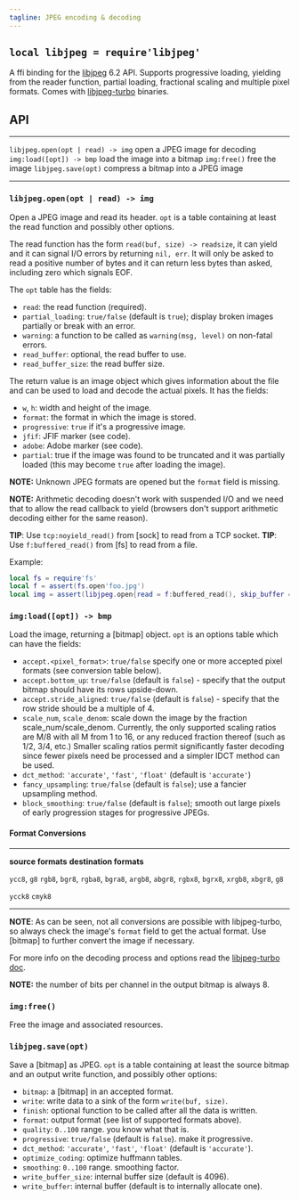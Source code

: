 ```yaml
---
tagline: JPEG encoding & decoding
---
```


## `local libjpeg = require'libjpeg'`

A ffi binding for the [libjpeg][libjpeg-home] 6.2 API.
Supports progressive loading, yielding from the reader function,
partial loading, fractional scaling and multiple pixel formats.
Comes with [libjpeg-turbo] binaries.

## API

------------------------------------ -----------------------------------------
`libjpeg.open(opt | read) -> img`    open a JPEG image for decoding
`img:load([opt]) -> bmp`             load the image into a bitmap
`img:free()`                         free the image
`libjpeg.save(opt)`                  compress a bitmap into a JPEG image
------------------------------------ -----------------------------------------

### `libjpeg.open(opt | read) -> img`

Open a JPEG image and read its header. `opt` is a table containing at least
the read function and possibly other options.

The read function has the form `read(buf, size) -> readsize`, it can yield
and it can signal I/O errors by returning `nil, err`. It will only be asked
to read a positive number of bytes and it can return less bytes than asked,
including zero which signals EOF.

The `opt` table has the fields:

  * `read`: the read function (required).
  * `partial_loading`: `true/false` (default is `true`); display broken images
    partially or break with an error.
  * `warning`: a function to be called as `warning(msg, level)` on non-fatal
  errors.
  * `read_buffer`: optional, the read buffer to use.
  * `read_buffer_size`: the read buffer size.

The return value is an image object which gives information about the file
and can be used to load and decode the actual pixels. It has the fields:

  * `w`, `h`: width and height of the image.
  * `format`: the format in which the image is stored.
  * `progressive`: `true` if it's a progressive image.
  * `jfif`: JFIF marker (see code).
  * `adobe`: Adobe marker (see code).
  * `partial`: true if the image was found to be truncated and it was
  partially loaded (this may become `true` after loading the image).

__NOTE:__ Unknown JPEG formats are opened but the `format` field is missing.

__NOTE:__ Arithmetic decoding doesn't work with suspended I/O and we need
that to allow the read callback to yield (browsers don't support arithmetic
decoding either for the same reason).

__TIP__: Use `tcp:noyield_read()` from [sock] to read from a TCP socket.
__TIP__: Use `f:buffered_read()` from [fs] to read from a file.

Example:

```lua
local fs = require'fs'
local f = assert(fs.open'foo.jpg')
local img = assert(libjpeg.open{read = f:buffered_read(), skip_buffer = false})
```

### `img:load([opt]) -> bmp`

Load the image, returning a [bitmap] object. `opt` is an options table which
can have the fields:

  * `accept.<pixel_format>`: `true/false` specify one or more accepted
  pixel formats (see conversion table below).
  * `accept.bottom_up`: `true/false` (default is `false`) - specify that the
  output bitmap should have its rows upside-down.
  * `accept.stride_aligned`: `true/false` (default is `false`) - specify that
  the row stride should be a multiple of 4.
  * `scale_num`, `scale_denom`: scale down the image by the fraction
  scale_num/scale_denom. Currently, the only supported scaling ratios are M/8
  with all M from 1 to 16, or any reduced fraction thereof (such as 1/2, 3/4,
  etc.) Smaller scaling ratios permit significantly faster decoding since
  fewer pixels need be processed and a simpler IDCT method can be used.
  * `dct_method`: `'accurate'`, `'fast'`, `'float'` (default is `'accurate'`)
  * `fancy_upsampling`: `true/false` (default is `false`); use a fancier
  upsampling method.
  * `block_smoothing`: `true/false` (default is `false`); smooth out large
  pixels of early progression stages for progressive JPEGs.

#### Format Conversions

------------------- ----------------------------------------------------------
__source formats__  __destination formats__

`ycc8`, `g8`        `rgb8`, `bgr8`, `rgba8`, `bgra8`, `argb8`, `abgr8`,
                    `rgbx8`, `bgrx8`, `xrgb8`, `xbgr8`, `g8`

`ycck8`             `cmyk8`
------------------- ----------------------------------------------------------

__NOTE__: As can be seen, not all conversions are possible with libjpeg-turbo,
so always check the image's `format` field to get the actual format. Use
[bitmap] to further convert the image if necessary.

For more info on the decoding process and options read the
[libjpeg-turbo doc].

__NOTE:__ the number of bits per channel in the output bitmap is always 8.

### `img:free()`

Free the image and associated resources.

### `libjpeg.save(opt)`

Save a [bitmap] as JPEG. `opt` is a table containing at least the source
bitmap and an output write function, and possibly other options:

  * `bitmap`: a [bitmap] in an accepted format.
  * `write`: write data to a sink of the form `write(buf, size)`.
  * `finish`: optional function to be called after all the data is written.
  * `format`: output format (see list of supported formats above).
  * `quality`: `0..100` range. you know what that is.
  * `progressive`: `true/false` (default is `false`). make it progressive.
  * `dct_method`: `'accurate'`, `'fast'`, `'float'` (default is `'accurate'`).
  * `optimize_coding`: optimize huffmann tables.
  * `smoothing`: `0..100` range. smoothing factor.
  * `write_buffer_size`: internal buffer size (default is 4096).
  * `write_buffer`: internal buffer (default is to internally allocate one).


[libjpeg-home]:       http://libjpeg.sourceforge.net/
[libjpeg-turbo]:      http://www.libjpeg-turbo.org/
[libjpeg-turbo doc]:  http://sourceforge.net/p/libjpeg-turbo/code/HEAD/tree/trunk/libjpeg.txt
